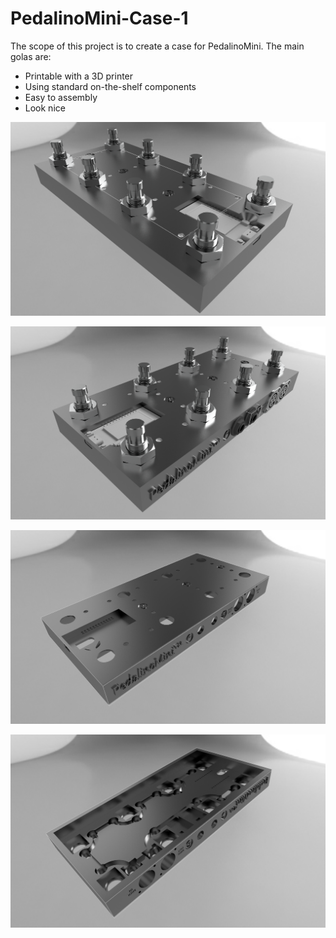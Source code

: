 # PedalinoMini-Case-1

The scope of this project is to create a case for PedalinoMini. The main golas are:

- Printable with a 3D printer
- Using standard on-the-shelf components
- Easy to assembly
- Look nice

![Front](./PedalinoMiniFootswitchesFront.png "Front")

![Back](./PedalinoMiniFootswitchesBack.png "Back")

![CaseOutside](./PedalinoMiniCaseOutside.png "Outside")

![CaseInside](./PedalinoMiniCaseInside.png "Inside")
